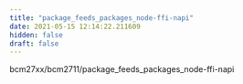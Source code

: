```yaml
---
title: "package_feeds_packages_node-ffi-napi"
date: 2021-05-15 12:14:22.211609
hidden: false
draft: false
---
```


bcm27xx/bcm2711/package_feeds_packages_node-ffi-napi

